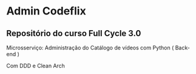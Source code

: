 # Admin Codeflix

## Repositório do curso Full Cycle 3.0

Microsserviço: Administração do Catálogo de vídeos com Python ( Back-end )

Com DDD e Clean Arch
